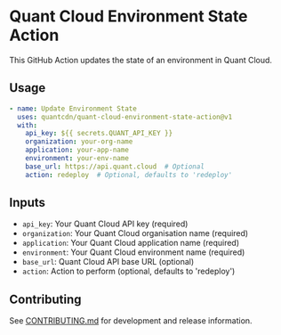 # Quant Cloud Environment State Action

This GitHub Action updates the state of an environment in Quant Cloud.

## Usage

```yaml
- name: Update Environment State
  uses: quantcdn/quant-cloud-environment-state-action@v1
  with:
    api_key: ${{ secrets.QUANT_API_KEY }}
    organization: your-org-name
    application: your-app-name
    environment: your-env-name
    base_url: https://api.quant.cloud  # Optional
    action: redeploy  # Optional, defaults to 'redeploy'
```

## Inputs

- `api_key`: Your Quant Cloud API key (required)
- `organization`: Your Quant Cloud organisation name (required)
- `application`: Your Quant Cloud application name (required)
- `environment`: Your Quant Cloud environment name (required)
- `base_url`: Quant Cloud API base URL (optional)
- `action`: Action to perform (optional, defaults to 'redeploy')

## Contributing

See [CONTRIBUTING.md](CONTRIBUTING.md) for development and release information. 
